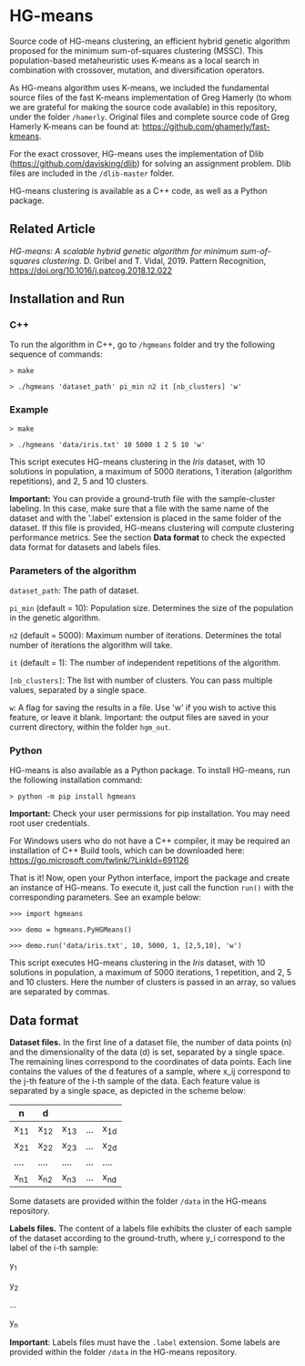 # HG-means

Source code of HG-means clustering, an efficient hybrid genetic algorithm proposed for the minimum sum-of-squares clustering (MSSC). This population-based metaheuristic uses K-means as a local search in combination with crossover, mutation, and diversification operators.

As HG-means algorithm uses K-means, we included the fundamental source files of the fast K-means implementation of Greg Hamerly (to whom we are grateful for making the source code available) in this repository, under the folder `/hamerly`. Original files and complete source code of Greg Hamerly K-means can be found at: https://github.com/ghamerly/fast-kmeans.

For the exact crossover, HG-means uses the implementation of Dlib (https://github.com/davisking/dlib) for solving an assignment problem. Dlib files are included in the `/dlib-master` folder.

HG-means clustering is available as a C++ code, as well as a Python package.

## Related Article

*HG-means: A scalable hybrid genetic algorithm for minimum sum-of-squares clustering*. D. Gribel and T. Vidal, 2019. Pattern Recognition, https://doi.org/10.1016/j.patcog.2018.12.022

## Installation and Run

### C++

To run the algorithm in C++, go to `/hgmeans` folder and try the following sequence of commands:

`> make`

`> ./hgmeans 'dataset_path' pi_min n2 it [nb_clusters] 'w'`

### Example

`> make`

`> ./hgmeans 'data/iris.txt' 10 5000 1 2 5 10 'w'`

This script executes HG-means clustering in the *Iris* dataset, with 10 solutions in population, a maximum of 5000 iterations, 1 iteration (algorithm repetitions), and 2, 5 and 10 clusters.

**Important:** You can provide a ground-truth file with the sample-cluster labeling. In this case, make sure that a file with the same name of the dataset and with the '.label' extension is placed in the same folder of the dataset. If this file is provided, HG-means clustering will compute clustering performance metrics. See the section **Data format** to check the expected data format for datasets and labels files.

### Parameters of the algorithm

`dataset_path`: The path of dataset.

`pi_min` (default = 10): Population size. Determines the size of the population in the genetic algorithm.

`n2` (default = 5000): Maximum number of iterations. Determines the total number of iterations the algorithm will take.

`it` (default = 1): The number of independent repetitions of the algorithm.

`[nb_clusters]`: The list with number of clusters. You can pass multiple values, separated by a single space.

`w`: A flag for saving the results in a file. Use 'w' if you wish to active this feature, or leave it blank. Important: the output files are saved in your current directory, within the folder `hgm_out`.

### Python
<!-- Firstly, you should have Cython installed. To install Cython, please refer to the official installation page:
https://cython.readthedocs.io/en/latest/src/quickstart/install.html -->

HG-means is also available as a Python package. To install HG-means, run the following installation command:

`> python -m pip install hgmeans`

**Important:** Check your user permissions for pip installation. You may need root user credentials.

For Windows users who do not have a C++ compiler, it may be required an installation of C++ Build tools, which can be downloaded here: https://go.microsoft.com/fwlink/?LinkId=691126

That is it! Now, open your Python interface, import the package and create an instance of HG-means. To execute it, just call the function `run()` with the corresponding parameters. See an example below:

`>>> import hgmeans`

`>>> demo = hgmeans.PyHGMeans()`

`>>> demo.run('data/iris.txt', 10, 5000, 1, [2,5,10], 'w')`

This script executes HG-means clustering in the *Iris* dataset, with 10 solutions in population, a maximum of 5000 iterations, 1 repetition, and 2, 5 and 10 clusters. Here the number of clusters is passed in an array, so values are separated by commas.

## Data format

**Dataset files.** In the first line of a dataset file, the number of data points (n) and the dimensionality of the data (d) is set, separated by a single space. The remaining lines correspond to the coordinates of data points. Each line contains the values of the d features of a sample, where x_ij correspond to the j-th feature of the i-th sample of the data. Each feature value is separated by a single space, as depicted in the scheme below:

|  n   |   d  |      |     |      |
|------|------|------|-----|------|
| x<sub>11</sub> | x<sub>12</sub> | x<sub>13</sub> | ... | x<sub>1d</sub> |
| x<sub>21</sub> | x<sub>22</sub> | x<sub>23</sub> | ... | x<sub>2d</sub> |
| .... | .... | .... | ... | .... |
| x<sub>n1</sub> | x<sub>n2</sub> | x<sub>n3</sub> | ... | x<sub>nd</sub> |

Some datasets are provided within the folder `/data` in the HG-means repository.

**Labels files.** The content of a labels file exhibits the cluster of each sample of the dataset according to the ground-truth, where y_i correspond to the label of the i-th sample:

y<sub>1</sub>

y<sub>2</sub>

...

y<sub>n</sub>

**Important**: Labels files must have the `.label` extension. Some labels are provided within the folder `/data` in the HG-means repository.
